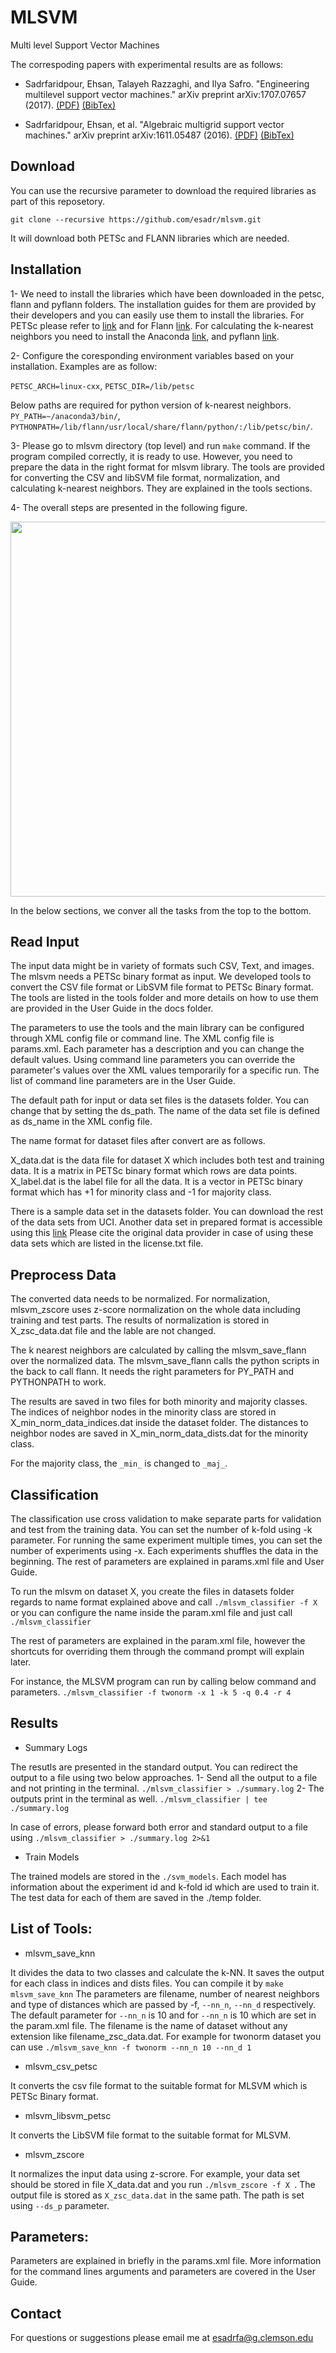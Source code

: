 # MLSVM
Multi level Support Vector Machines


The correspoding papers with experimental results are as follows:
  * Sadrfaridpour, Ehsan, Talayeh Razzaghi, and Ilya Safro. "Engineering multilevel support vector machines." arXiv preprint arXiv:1707.07657 (2017).
  [(PDF)](https://arxiv.org/pdf/1707.07657.pdf) [(BibTex)](https://goo.gl/XPHioV)
  
  * Sadrfaridpour, Ehsan, et al. "Algebraic multigrid support vector machines." arXiv preprint arXiv:1611.05487 (2016).
  [(PDF)](https://arxiv.org/pdf/1611.05487.pdf) [(BibTex)](https://goo.gl/g7X8Kf)


Download
-------------
You can use the recursive parameter to download the required libraries as part of this reposetory.

`git clone --recursive https://github.com/esadr/mlsvm.git`

It will download both PETSc and FLANN libraries which are needed.

Installation
-------------
1- We need to install the libraries which have been downloaded in the petsc, flann and pyflann folders. 
The installation guides for them are provided by their developers and you can easily use them to install the libraries.
For PETSc please refer to [link](https://www.mcs.anl.gov/petsc/documentation/installation.html) and for Flann [link](http://www.cs.ubc.ca/research/flann). 
For calculating the k-nearest neighbors you need to install the Anaconda [link](https://www.continuum.io/downloads), and pyflann [link](https://github.com/primetang/pyflann).


2- Configure the coresponding environment variables based on your installation. 
Examples are as follow:

`PETSC_ARCH=linux-cxx`, `PETSC_DIR=/lib/petsc`

Below paths are required for python version of k-nearest neighbors.
`PY_PATH=~/anaconda3/bin/`,  `PYTHONPATH=/lib/flann/usr/local/share/flann/python/:/lib/petsc/bin/`.

3- Please go to mlsvm directory (top level) and run `make` command.
If the program compiled correctly, it is ready to use. However, you need to prepare the data in the right format for mlsvm library.
The tools are provided for converting the CSV and libSVM file format, normalization, and calculating k-nearest neighbors.
They are explained in the tools sections.

4- The overall steps are presented in the following figure.
<p align="center">
  <img src="https://user-images.githubusercontent.com/9002689/29581890-cbd7cc9a-8748-11e7-8d6f-df8b7d3096d0.png" width="600"/>
</p>

In the below sections, we conver all the tasks from the top to the bottom.


Read Input
-------------
The input data might be in variety of formats such CSV, Text, and images. The mlsvm needs a PETSc binary format as input. We developed tools to convert the CSV file format or LibSVM file format to PETSc Binary format.
The tools are listed in the tools folder and more details on how to use them are provided in the User Guide in the docs folder.

The parameters to use the tools and the main library can be configured through XML config file or command line.
The XML config file is params.xml. Each parameter has a description and you can change the default values.
Using command line parameters you can override the parameter's values over the XML values temporarily for a specific run.
The list of command line parameters are in the User Guide.

The default path for input or data set files is the datasets folder. You can change that by setting the ds_path.
The name of the data set file is defined as ds_name in the XML config file. 

The name format for dataset files after convert are as follows.

X_data.dat is the data file for dataset X which includes both test and training data. It is a matrix in PETSc binary format which rows are data points.
X_label.dat is the label file for all the data. It is a vector in PETSc binary format which has +1 for minority class and -1 for majority class.

There is a sample data set in the datasets folder. You can download the rest of the data sets from UCI.
Another data set in prepared format is accessible using this [link](https://clemson.box.com/v/MLSVM-Datasets)
Please cite the original data provider in case of using these data sets which are listed in the license.txt file.

Preprocess Data
-------------
The converted data needs to be normalized. For normalization, mlsvm_zscore uses z-score normalization on the whole data including training and test parts.
The results of normalization is stored in X_zsc_data.dat file and the lable are not changed.

The k nearest neighbors are calculated by calling the mlsvm_save_flann over the normalized data. The mlsvm_save_flann calls the python scripts in the back to call flann.
It needs the right parameters for PY_PATH and PYTHONPATH to work.

The results are saved in two files for both minority and majority classes. The indices of neighbor nodes in the minority class are stored in X_min_norm_data_indices.dat inside the dataset folder.
The distances to neighbor nodes are saved in X_min_norm_data_dists.dat for the minority class.

For the majority class, the `_min_` is changed to `_maj_`.

Classification
-------------
The classification use cross validation to make separate parts for validation and test from the training data. You can set the number of k-fold using -k parameter.
For running the same experiment multiple times, you can set the number of experiments using -x. Each experiments shuffles the data in the beginning.
The rest of parameters are explained in params.xml file and User Guide.

To run the mlsvm on dataset X, you create the files in datasets folder regards to name format explained above and call `./mlsvm_classifier -f X ` or you can configure the name inside the param.xml file and just call `./mlsvm_classifier`

The rest of parameters are explained in the param.xml file, however the shortcuts for overriding them through the command prompt will explain later.

For instance, the MLSVM program can run by calling below command and parameters. 
`./mlsvm_classifier -f twonorm -x 1 -k 5 -q 0.4 -r 4`

Results
-------------
* Summary Logs

The resutls are presented in the standard output. You can redirect the output to a file using two below approaches.
1- Send all the output to a file and not printing in the terminal.
`./mlsvm_classifier > ./summary.log`
2- The outputs print in the terminal as well.
`./mlsvm_classifier | tee ./summary.log`

In case of errors, please forward both error and standard output to a file using 
`./mlsvm_classifier > ./summary.log 2>&1`

* Train Models

The trained models are stored in the `./svm_models`. Each model has information about the experiment id and k-fold id which are used to train it. The test data for each of them are saved in the ./temp folder. 


List of Tools:
-------------
* mlsvm_save_knn

It divides the data to two classes and calculate the k-NN. It saves the output for each class in indices and dists files. 
You can compile it by 
`make mlsvm_save_knn`
The parameters are filename, number of nearest neighbors and type of distances which are passed by -f, `--nn_n`, `--nn_d` respectively. 
The default parameter for `--nn_n` is 10 and for `--nn_n` is 10 which are set in the param.xml file.
The filename is the name of dataset without any extension like filename_zsc_data.dat.
For example for twonorm dataset you can use `./mlsvm_save_knn -f twonorm --nn_n 10 --nn_d 1`

* mlsvm_csv_petsc

It converts the csv file format to the suitable format for MLSVM which is PETSc Binary format.

* mlsvm_libsvm_petsc

It converts the LibSVM file format to the suitable format for MLSVM.

* mlsvm_zscore

It normalizes the input data using z-scrore. For example, your data set should be stored in file X_data.dat and you run `./mlsvm_zscore -f X `. The output file is stored as `X_zsc_data.dat` in the same path. The path is set using `--ds_p` parameter.

Parameters:
-------------
Parameters are explained in briefly in the params.xml file. More information for the command lines arguments and parameters are covered in the User Guide.

Contact
-------------
For questions or suggestions please email me at esadrfa@g.clemson.edu 
